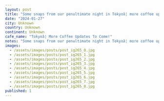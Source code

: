 ```yaml
---
layout: post
title: "Some snaps from our penultimate night in Tokyoâ¦ more coffee updates to come!"
date: "2024-01-27"
city: Unknown
country: Unknown
continent: Unknown
cafe_name: "Tokyoâ¦ More Coffee Updates To Come!"
notes: "Some snaps from our penultimate night in Tokyoâ¦ more coffee updates to come!"
images:
  - /assets/images/posts/post_ig265_0.jpg
  - /assets/images/posts/post_ig265_1.jpg
  - /assets/images/posts/post_ig265_2.jpg
  - /assets/images/posts/post_ig265_3.jpg
  - /assets/images/posts/post_ig265_4.jpg
  - /assets/images/posts/post_ig265_5.jpg
  - /assets/images/posts/post_ig265_6.jpg
  - /assets/images/posts/post_ig265_7.jpg
  - /assets/images/posts/post_ig265_8.jpg
published: 1
---
```

